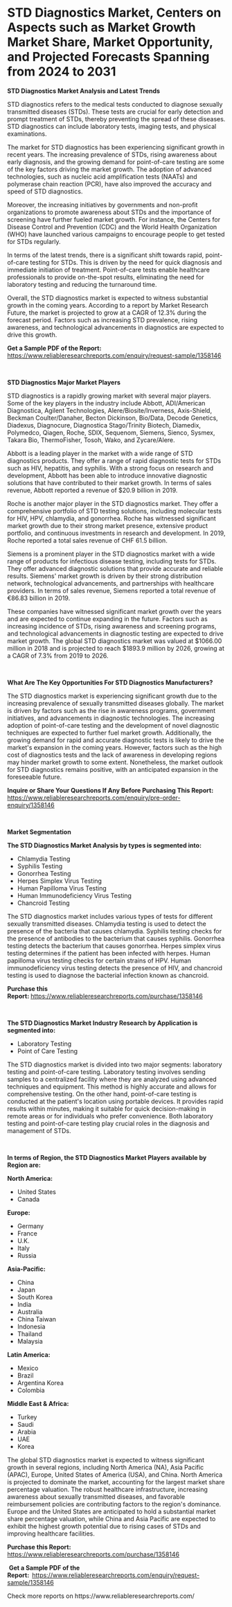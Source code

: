 <p><h1>STD Diagnostics Market, Centers on Aspects such as Market Growth Market Share, Market Opportunity, and Projected Forecasts Spanning from 2024 to 2031</h1></p><p><strong>STD Diagnostics Market Analysis and Latest Trends</strong></p>
<p><p>STD diagnostics refers to the medical tests conducted to diagnose sexually transmitted diseases (STDs). These tests are crucial for early detection and prompt treatment of STDs, thereby preventing the spread of these diseases. STD diagnostics can include laboratory tests, imaging tests, and physical examinations.</p><p>The market for STD diagnostics has been experiencing significant growth in recent years. The increasing prevalence of STDs, rising awareness about early diagnosis, and the growing demand for point-of-care testing are some of the key factors driving the market growth. The adoption of advanced technologies, such as nucleic acid amplification tests (NAATs) and polymerase chain reaction (PCR), have also improved the accuracy and speed of STD diagnostics.</p><p>Moreover, the increasing initiatives by governments and non-profit organizations to promote awareness about STDs and the importance of screening have further fueled market growth. For instance, the Centers for Disease Control and Prevention (CDC) and the World Health Organization (WHO) have launched various campaigns to encourage people to get tested for STDs regularly.</p><p>In terms of the latest trends, there is a significant shift towards rapid, point-of-care testing for STDs. This is driven by the need for quick diagnosis and immediate initiation of treatment. Point-of-care tests enable healthcare professionals to provide on-the-spot results, eliminating the need for laboratory testing and reducing the turnaround time.</p><p>Overall, the STD diagnostics market is expected to witness substantial growth in the coming years. According to a report by Market Research Future, the market is projected to grow at a CAGR of 12.3% during the forecast period. Factors such as increasing STD prevalence, rising awareness, and technological advancements in diagnostics are expected to drive this growth.</p></p>
<p><strong>Get a Sample PDF of the Report:&nbsp;</strong> <a href="https://www.reliableresearchreports.com/enquiry/request-sample/1358146">https://www.reliableresearchreports.com/enquiry/request-sample/1358146</a></p>
<p>&nbsp;</p>
<p><strong>STD Diagnostics Major Market Players</strong></p>
<p><p>STD diagnostics is a rapidly growing market with several major players. Some of the key players in the industry include Abbott, ADI/American Diagnostica, Agilent Technologies, Alere/Biosite/Inverness, Axis-Shield, Beckman Coulter/Danaher, Becton Dickinson, Bio/Data, Decode Genetics, Diadexus, Diagnocure, Diagnostica Stago/Trinity Biotech, Diamedix, Polymedco, Qiagen, Roche, SDIX, Sequenom, Siemens, Sienco, Sysmex, Takara Bio, ThermoFisher, Tosoh, Wako, and Zycare/Alere.</p><p>Abbott is a leading player in the market with a wide range of STD diagnostics products. They offer a range of rapid diagnostic tests for STDs such as HIV, hepatitis, and syphilis. With a strong focus on research and development, Abbott has been able to introduce innovative diagnostic solutions that have contributed to their market growth. In terms of sales revenue, Abbott reported a revenue of $20.9 billion in 2019.</p><p>Roche is another major player in the STD diagnostics market. They offer a comprehensive portfolio of STD testing solutions, including molecular tests for HIV, HPV, chlamydia, and gonorrhea. Roche has witnessed significant market growth due to their strong market presence, extensive product portfolio, and continuous investments in research and development. In 2019, Roche reported a total sales revenue of CHF 61.5 billion.</p><p>Siemens is a prominent player in the STD diagnostics market with a wide range of products for infectious disease testing, including tests for STDs. They offer advanced diagnostic solutions that provide accurate and reliable results. Siemens' market growth is driven by their strong distribution network, technological advancements, and partnerships with healthcare providers. In terms of sales revenue, Siemens reported a total revenue of €86.83 billion in 2019.</p><p>These companies have witnessed significant market growth over the years and are expected to continue expanding in the future. Factors such as increasing incidence of STDs, rising awareness and screening programs, and technological advancements in diagnostic testing are expected to drive market growth. The global STD diagnostics market was valued at $1066.00 million in 2018 and is projected to reach $1893.9 million by 2026, growing at a CAGR of 7.3% from 2019 to 2026.</p></p>
<p>&nbsp;</p>
<p><strong>What Are The Key Opportunities For STD Diagnostics Manufacturers?</strong></p>
<p><p>The STD diagnostics market is experiencing significant growth due to the increasing prevalence of sexually transmitted diseases globally. The market is driven by factors such as the rise in awareness programs, government initiatives, and advancements in diagnostic technologies. The increasing adoption of point-of-care testing and the development of novel diagnostic techniques are expected to further fuel market growth. Additionally, the growing demand for rapid and accurate diagnostic tests is likely to drive the market's expansion in the coming years. However, factors such as the high cost of diagnostics tests and the lack of awareness in developing regions may hinder market growth to some extent. Nonetheless, the market outlook for STD diagnostics remains positive, with an anticipated expansion in the foreseeable future.</p></p>
<p><strong>Inquire or Share Your Questions If Any Before Purchasing This Report:</strong> <a href="https://www.reliableresearchreports.com/enquiry/pre-order-enquiry/1358146">https://www.reliableresearchreports.com/enquiry/pre-order-enquiry/1358146</a></p>
<p>&nbsp;</p>
<p><strong>Market Segmentation</strong></p>
<p><strong>The STD Diagnostics Market Analysis by types is segmented into:</strong></p>
<p><ul><li>Chlamydia Testing</li><li>Syphilis Testing</li><li>Gonorrhea Testing</li><li>Herpes Simplex Virus Testing</li><li>Human Papilloma Virus Testing</li><li>Human Immunodeficiency Virus Testing</li><li>Chancroid Testing</li></ul></p>
<p><p>The STD diagnostics market includes various types of tests for different sexually transmitted diseases. Chlamydia testing is used to detect the presence of the bacteria that causes chlamydia. Syphilis testing checks for the presence of antibodies to the bacterium that causes syphilis. Gonorrhea testing detects the bacterium that causes gonorrhea. Herpes simplex virus testing determines if the patient has been infected with herpes. Human papilloma virus testing checks for certain strains of HPV. Human immunodeficiency virus testing detects the presence of HIV, and chancroid testing is used to diagnose the bacterial infection known as chancroid.</p></p>
<p><strong>Purchase this Report:&nbsp;</strong><a href="https://www.reliableresearchreports.com/purchase/1358146">https://www.reliableresearchreports.com/purchase/1358146</a></p>
<p>&nbsp;</p>
<p><strong>The STD Diagnostics Market Industry Research by Application is segmented into:</strong></p>
<p><ul><li>Laboratory Testing</li><li>Point of Care Testing</li></ul></p>
<p><p>The STD diagnostics market is divided into two major segments: laboratory testing and point-of-care testing. Laboratory testing involves sending samples to a centralized facility where they are analyzed using advanced techniques and equipment. This method is highly accurate and allows for comprehensive testing. On the other hand, point-of-care testing is conducted at the patient's location using portable devices. It provides rapid results within minutes, making it suitable for quick decision-making in remote areas or for individuals who prefer convenience. Both laboratory testing and point-of-care testing play crucial roles in the diagnosis and management of STDs.</p></p>
<p>&nbsp;</p>
<p><strong>In terms of Region, the STD Diagnostics Market Players available by Region are:</strong></p>
<p>
    <p> <strong> North America: </strong>
        <ul>
            <li>United States</li>
            <li>Canada</li>
        </ul>
        </p> 
    <p> <strong> Europe: </strong>
        <ul>
            <li>Germany</li>
            <li>France</li>
            <li>U.K.</li>
            <li>Italy</li>
            <li>Russia</li>
        </ul>
        </p> 
    <p> <strong> Asia-Pacific: </strong>
        <ul>
            <li>China</li>
            <li>Japan</li>
            <li>South Korea</li>
            <li>India</li>
            <li>Australia</li>
            <li>China Taiwan</li>
            <li>Indonesia</li>
            <li>Thailand</li>
            <li>Malaysia</li>
        </ul>
        </p> 
    <p> <strong> Latin America: </strong>
        <ul>
            <li>Mexico</li>
            <li>Brazil</li>
            <li>Argentina Korea</li>
            <li>Colombia</li>
        </ul>
        </p> 
    <p> <strong> Middle East & Africa: </strong>
        <ul>
            <li>Turkey</li>
            <li>Saudi</li>
            <li>Arabia</li>
            <li>UAE</li>
            <li>Korea</li>
        </ul>
    </p>
    </p>
<p><p>The global STD diagnostics market is expected to witness significant growth in several regions, including North America (NA), Asia Pacific (APAC), Europe, United States of America (USA), and China. North America is projected to dominate the market, accounting for the largest market share percentage valuation. The robust healthcare infrastructure, increasing awareness about sexually transmitted diseases, and favorable reimbursement policies are contributing factors to the region's dominance. Europe and the United States are anticipated to hold a substantial market share percentage valuation, while China and Asia Pacific are expected to exhibit the highest growth potential due to rising cases of STDs and improving healthcare facilities.</p></p>
<p><strong>Purchase this Report: </strong><a href="https://www.reliableresearchreports.com/purchase/1358146">https://www.reliableresearchreports.com/purchase/1358146</a></p>
<p>&nbsp;<strong>Get a Sample PDF of the Report:&nbsp;&nbsp;</strong><a href="https://www.reliableresearchreports.com/enquiry/request-sample/1358146">https://www.reliableresearchreports.com/enquiry/request-sample/1358146</a></p>
<p><strong></strong></p>
<p>Check more reports on https://www.reliableresearchreports.com/</p>
